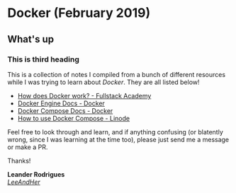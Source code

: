 # Docker (February 2019)

## What's up

### This is third heading

This is a collection of notes I compiled from a bunch of different resources while I was trying to learn about _Docker_. They are all listed below!

- [How does Docker work? - Fullstack Academy](https://www.youtube.com/watch?v=C6LtRb1OJuw)
- [Docker Engine Docs - Docker](https://docs.docker.com/engine/reference/commandline/container/)
- [Docker Compose Docs - Docker](https://docs.docker.com/compose/overview/)
- [How to use Docker Compose - Linode](https://www.linode.com/docs/applications/containers/how-to-use-docker-compose/)

Feel free to look through and learn, and if anything confusing (or blatently wrong, since I was learning at the time too), please just send me a message or make a PR.

Thanks!

**Leander Rodrigues**<br/>
_[LeeAndHer](github.com/leeandher)_
